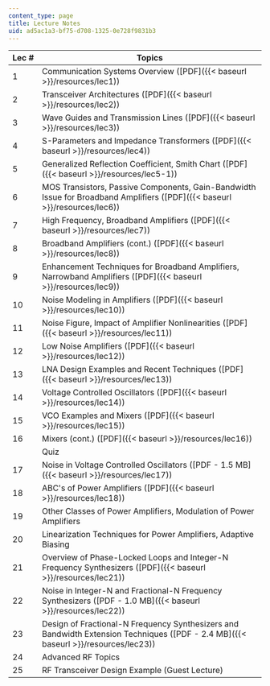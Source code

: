 ```yaml
---
content_type: page
title: Lecture Notes
uid: ad5ac1a3-bf75-d708-1325-0e728f9831b3
---
```


| Lec # | Topics |
| --- | --- |
| 1 | Communication Systems Overview ([PDF]({{< baseurl >}}/resources/lec1)) |
| 2 | Transceiver Architectures ([PDF]({{< baseurl >}}/resources/lec2)) |
| 3 | Wave Guides and Transmission Lines ([PDF]({{< baseurl >}}/resources/lec3)) |
| 4 | S-Parameters and Impedance Transformers ([PDF]({{< baseurl >}}/resources/lec4)) |
| 5 | Generalized Reflection Coefficient, Smith Chart ([PDF]({{< baseurl >}}/resources/lec5-1)) |
| 6 | MOS Transistors, Passive Components, Gain-Bandwidth Issue for Broadband Amplifiers ([PDF]({{< baseurl >}}/resources/lec6)) |
| 7 | High Frequency, Broadband Amplifiers ([PDF]({{< baseurl >}}/resources/lec7)) |
| 8 | Broadband Amplifiers (cont.) ([PDF]({{< baseurl >}}/resources/lec8)) |
| 9 | Enhancement Techniques for Broadband Amplifiers, Narrowband Amplifiers ([PDF]({{< baseurl >}}/resources/lec9)) |
| 10 | Noise Modeling in Amplifiers ([PDF]({{< baseurl >}}/resources/lec10)) |
| 11 | Noise Figure, Impact of Amplifier Nonlinearities ([PDF]({{< baseurl >}}/resources/lec11)) |
| 12 | Low Noise Amplifiers ([PDF]({{< baseurl >}}/resources/lec12)) |
| 13 | LNA Design Examples and Recent Techniques ([PDF]({{< baseurl >}}/resources/lec13)) |
| 14 | Voltage Controlled Oscillators ([PDF]({{< baseurl >}}/resources/lec14)) |
| 15 | VCO Examples and Mixers ([PDF]({{< baseurl >}}/resources/lec15)) |
| 16 | Mixers (cont.) ([PDF]({{< baseurl >}}/resources/lec16)) |
| &nbsp; | Quiz |
| 17 | Noise in Voltage Controlled Oscillators ([PDF - 1.5 MB]({{< baseurl >}}/resources/lec17)) |
| 18 | ABC's of Power Amplifiers ([PDF]({{< baseurl >}}/resources/lec18)) |
| 19 | Other Classes of Power Amplifiers, Modulation of Power Amplifiers |
| 20 | Linearization Techniques for Power Amplifiers, Adaptive Biasing |
| 21 | Overview of Phase-Locked Loops and Integer-N Frequency Synthesizers ([PDF]({{< baseurl >}}/resources/lec21)) |
| 22 | Noise in Integer-N and Fractional-N Frequency Synthesizers ([PDF - 1.0 MB]({{< baseurl >}}/resources/lec22)) |
| 23 | Design of Fractional-N Frequency Synthesizers and Bandwidth Extension Techniques ([PDF - 2.4 MB]({{< baseurl >}}/resources/lec23)) |
| 24 | Advanced RF Topics |
| 25 | RF Transceiver Design Example (Guest Lecture)